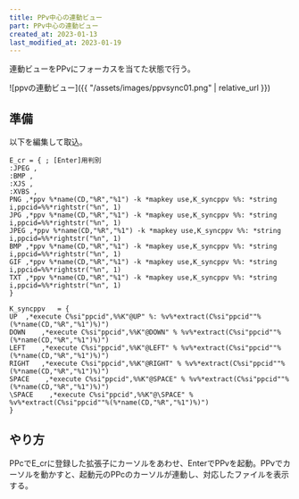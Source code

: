 ```yaml
---
title: PPv中心の連動ビュー
part: PPv中心の連動ビュー
created_at: 2023-01-13
last_modified_at: 2023-01-19
---
```


連動ビューをPPvにフォーカスを当てた状態で行う。

![ppvの連動ビュー]({{ "/assets/images/ppvsync01.png" | relative_url }})

## 準備

以下を編集して取込。

```text
E_cr = { ; [Enter]用判別
:JPEG ,
:BMP ,
:XJS ,
:XVBS ,
PNG ,*ppv %*name(CD,"%R","%1") -k *mapkey use,K_syncppv %%: *string i,ppcid=%%*rightstr("%n", 1)
JPG ,*ppv %*name(CD,"%R","%1") -k *mapkey use,K_syncppv %%: *string i,ppcid=%%*rightstr("%n", 1)
JPEG ,*ppv %*name(CD,"%R","%1") -k *mapkey use,K_syncppv %%: *string i,ppcid=%%*rightstr("%n", 1)
BMP ,*ppv %*name(CD,"%R","%1") -k *mapkey use,K_syncppv %%: *string i,ppcid=%%*rightstr("%n", 1)
GIF ,*ppv %*name(CD,"%R","%1") -k *mapkey use,K_syncppv %%: *string i,ppcid=%%*rightstr("%n", 1)
TXT ,*ppv %*name(CD,"%R","%1") -k *mapkey use,K_syncppv %%: *string i,ppcid=%%*rightstr("%n", 1)
}

K_syncppv	= {
UP	,*execute C%si"ppcid",%%K"@UP" %: %v%*extract(C%si"ppcid""%(%*name(CD,"%R","%1")%)")
DOWN	,*execute C%si"ppcid",%%K"@DOWN" % %v%*extract(C%si"ppcid""%(%*name(CD,"%R","%1")%)")
LEFT	,*execute C%si"ppcid",%%K"@LEFT" % %v%*extract(C%si"ppcid""%(%*name(CD,"%R","%1")%)")
RIGHT	,*execute C%si"ppcid",%%K"@RIGHT" % %v%*extract(C%si"ppcid""%(%*name(CD,"%R","%1")%)")
SPACE    ,*execute C%si"ppcid",%%K"@SPACE" % %v%*extract(C%si"ppcid""%(%*name(CD,"%R","%1")%)")
\SPACE    ,*execute C%si"ppcid",%%K"@\SPACE" % %v%*extract(C%si"ppcid""%(%*name(CD,"%R","%1")%)")
}
```

## やり方

PPcでE_crに登録した拡張子にカーソルをあわせ、EnterでPPvを起動。PPvでカーソルを動かすと、起動元のPPcのカーソルが連動し、対応したファイルを表示する。
